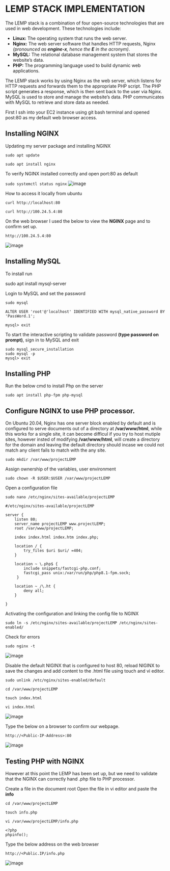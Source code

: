 # LEMP STACK IMPLEMENTATION
The LEMP stack is a combination of four open-source technologies that are used in web development. These technologies include:

* **Linux:** The operating system that runs the web server.
* **Nginx:** The web server software that handles HTTP requests, Nginx *(pronounced as **engine-x**, hence the **E** in the acronym)*.
* **MySQL:** The relational database management system that stores the website’s data.
* **PHP:** The programming language used to build dynamic web applications.

The LEMP stack works by using Nginx as the web server, which listens for HTTP requests and forwards them to the appropriate PHP script. The PHP script generates a response, which is then sent back to the user via Nginx.
MySQL is used to store and manage the website’s data. PHP communicates with MySQL to retrieve and store data as needed.

First I ssh into your EC2 instance using git bash terminal and opened post:80 as my default web browser access.

## Installing NGINX
Updating my server package and installing NGINX

`sudo apt update`

`sudo apt install nginx`


To verify NGINX installed correctly and open port:80 as default
 
`sudo systemctl status nginx`
![image](https://github.com/chibyke01/DevOps_Projects/assets/103823637/cb3957a8-cf79-42d4-9980-01d7b3a04acc)

How to access it locally from ubuntu

`curl http://localhost:80`

`curl http://100.24.5.4:80`


On the web browser I used the below to view the **NGINX** page and to confirm set up.

`http://100.24.5.4:80`

![image](https://github.com/chibyke01/DevOps_Projects/assets/103823637/44bb4aa0-c03e-4df5-b920-2d65ddc82315)

## Installing MySQL
To install run

sudo apt install mysql-server

Login to MySQL and set the password

`sudo mysql`

`ALTER USER 'root'@'localhost' IDENTIFIED WITH mysql_native_password BY 'PassWord.1';`

`mysql> exit`

To start the interactive scripting to validate password **(type password on prompt)**, sign in to MySQL and exit
```
sudo mysql_secure_installation
sudo mysql -p
mysql> exit
```

## Installing PHP

Run the below cmd to install Php on the server

`sudo apt install php-fpm php-mysql`

## Configure NGINX to use PHP processor.
On Ubuntu 20.04, Nginx has one server block enabled by default and is configured to serve documents out of a directory at **/var/www/html**, while this works for a single site, it can become difficul if you try to host mutiple sites, however insted of modifying **/var/www/html**, will create a directory for the domain and leaving the default directory should incase we could not match any client fails to match with the any site.

`sudo mkdir /var/www/projectLEMP`

Assign ownership of the variables, user environment

`sudo chown -R $USER:$USER /var/www/projectLEMP`

Open a configuration file


`sudo nano /etc/nginx/sites-available/projectLEMP`

```
#/etc/nginx/sites-available/projectLEMP

server {
    listen 80;
    server_name projectLEMP www.projectLEMP;
    root /var/www/projectLEMP;

    index index.html index.htm index.php;

    location / {
        try_files $uri $uri/ =404;
    }

    location ~ \.php$ {
        include snippets/fastcgi-php.conf;
        fastcgi_pass unix:/var/run/php/php8.1-fpm.sock;
     }

    location ~ /\.ht {
        deny all;
    }

}
```
Activating the configuration and linking the config file to NGINX

`sudo ln -s /etc/nginx/sites-available/projectLEMP /etc/nginx/sites-enabled/`

Check for errors

`sudo nginx -t`

![image](https://github.com/chibyke01/DevOps_Projects/assets/103823637/46f9ac55-1bc2-425c-8c5e-fc947455de2b)


Disable the default NIGINX that is configured to host 80, reload NIGINX to save the changes and add content to the .html file using touch and vi editor.
```
sudo unlink /etc/nginx/sites-enabled/default

cd /var/www/projectLEMP

touch index.html

vi index.html
```
![image](https://github.com/chibyke01/DevOps_Projects/assets/103823637/98b1c2fa-f048-4879-9fed-f23b34e16bdf)

Type the below on a browser to confirm our webpage.

`http://<Public-IP-Address>:80`

![image](https://github.com/chibyke01/DevOps_Projects/assets/103823637/4ffc9372-a38c-4a50-975c-c9ea78b3e24e)

## Testing PHP with NGINX
However at this point the LEMP has been set up, but we need to validate that the NGINX can correctly hand .php file to PHP processor.

Create a file in the document root
Open the file in vi editor and paste the **info**
```
cd /var/www/projectLEMP

touch info.php

vi /var/www/projectLEMP/info.php

<?php
phpinfo();
```
Type the below address on the web browser

`http://<Public.IP/info.php`

![image](https://github.com/chibyke01/DevOps_Projects/assets/103823637/54d71cb9-9ec7-48d5-9e60-ba7469d09c7e)



